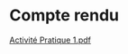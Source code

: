 # Compte rendu

[Activité Pratique 1.pdf](https://github.com/AllaHind/JXWSProject/files/9845067/Activite.Pratique.1.pdf)
